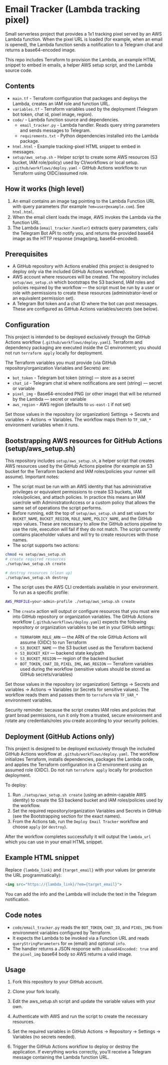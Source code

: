 
# Email Tracker (Lambda tracking pixel)

Small serverless project that provides a 1x1 tracking pixel served by an AWS Lambda function. When the pixel URL is loaded (for example, when an email is opened), the Lambda function sends a notification to a Telegram chat and returns a base64-encoded image.

This repo includes Terraform to provision the Lambda, an example HTML snippet to embed in emails, a helper AWS setup script, and the Lambda source code.

## Contents

- `main.tf` - Terraform configuration that packages and deploys the Lambda, creates an IAM role and function URL.
- `variables.tf` - Terraform variables used by the deployment (Telegram bot token, chat id, pixel image, region).
- `code/` - Lambda function source and dependencies.
	- `email_tracker.py` - Lambda handler. Reads query string parameters and sends messages to Telegram.
	- `requirements.txt` - Python dependencies installed into the Lambda package.
- `html.html` - Example tracking-pixel HTML snippet to embed in messages.
- `setup/aws_setup.sh` - Helper script to create some AWS resources (S3 bucket, IAM role/policy) used by CI/workflows or local setup.
- `.github/workflows/deploy.yaml` - GitHub Actions workflow to run Terraform using OIDC/assumed role.

## How it works (high level)

1. An email contains an image tag pointing to the Lambda Function URL with query parameters (for example `?em=user@example.com`). See `html.html`.
2. When the email client loads the image, AWS invokes the Lambda via the function URL.
3. The Lambda (`email_tracker.handler`) extracts query parameters, calls the Telegram Bot API to notify you, and returns the provided base64 image as the HTTP response (image/png, base64-encoded).

## Prerequisites

- A GitHub repository with Actions enabled (this project is designed to deploy only via the included GitHub Actions workflow).
- AWS account where resources will be created. The repository includes `setup/aws_setup.sh` which bootstraps the S3 backend, IAM roles and policies required by the workflow — the script must be run by a user or role with permissions to create these resources (administrator-level or an equivalent permission set).
- A Telegram Bot token and a chat ID where the bot can post messages. These are configured as GitHub Actions variables/secrets (see below).

## Configuration

This project is intended to be deployed exclusively through the GitHub Actions workflow (`.github/workflows/deploy.yaml`). Terraform and dependency packaging are executed inside the CI environment; you should not run `terraform apply` locally for deployment.

The Terraform variables you must provide (via GitHub repository/organization Variables and Secrets) are:

- `bot_token` - Telegram bot token (string) — store as a secret
- `chat_id` - Telegram chat id where notifications are sent (string) — secret or variable
- `pixel_img` - Base64-encoded PNG (or other image) that will be returned by the Lambda — secret or variable
- `aws_region` - AWS region (defaults to `us-east-1` if not set)

Set those values in the repository (or organization) Settings → Secrets and variables → Actions → Variables. The workflow maps them to `TF_VAR_*` environment variables when it runs.

## Bootstrapping AWS resources for GitHub Actions (setup/aws_setup.sh)

This repository includes `setup/aws_setup.sh`, a helper script that creates AWS resources used by the GitHub Actions pipeline (for example an S3 bucket for the Terraform backend and IAM roles/policies your runner will assume). Important notes:

- The script must be run with an AWS identity that has administrative privileges or equivalent permissions to create S3 buckets, IAM roles/policies, and attach policies. In practice this means an IAM user/role with AdministratorAccess or a custom policy that allows the same set of operations the script performs.
- Before running, edit the top of `setup/aws_setup.sh` and set values for `BUCKET_NAME`, `BUCKET_REGION`, `ROLE_NAME`, `POLICY_NAME`, and the GitHub repo values. These are necessary to allow the GitHub actions pipeline to use the role, execution will fail if they do not match. The script currently contains placeholder values and will try to create resources with those names.
- The script supports two actions:

```bash
chmod +x setup/aws_setup.sh
# create required resources
./setup/aws_setup.sh create

# destroy resources (clean up)
./setup/aws_setup.sh destroy
```

- The script uses the AWS CLI credentials available in your environment. To run as a specific profile:

```bash
AWS_PROFILE=your-admin-profile ./setup/aws_setup.sh create
```

- The `create` action will output or configure resources that you must wire into GitHub repository or organization variables. The GitHub Actions workflow (`.github/workflows/deploy.yaml`) expects the following repository or organization variables to be set in your GitHub settings:

	- `TERRAFORM_ROLE_ARN` — the ARN of the role GitHub Actions will assume (OIDC) to run Terraform
	- `S3_BUCKET_NAME` — the S3 bucket used as the Terraform backend
	- `S3_BUCKET_KEY` — backend state key/path
	- `S3_BUCKET_REGION` — region of the backend bucket
	- `BOT_TOKEN`, `CHAT_ID`, `PIXEL_IMG`, `AWS_REGION` — Terraform variables used during the workflow (sensitive values should be stored as GitHub secrets/variables)

Set those values in the repository (or organization) Settings → Secrets and variables → Actions → Variables (or Secrets for sensitive values). The workflow reads them and passes them to `terraform` via `TF_VAR_*` environment variables.

Security reminder: because the script creates IAM roles and policies that grant broad permissions, run it only from a trusted, secure environment and rotate any credentials/roles you create according to your security policies.

## Deployment (GitHub Actions only)

This project is designed to be deployed exclusively through the included GitHub Actions workflow at `.github/workflows/deploy.yaml`. The workflow initializes Terraform, installs dependencies, packages the Lambda code, and applies the Terraform configuration in a CI environment using an assumed role (OIDC). Do not run `terraform apply` locally for production deployment.

To deploy:

1. Run `./setup/aws_setup.sh create` (using an admin-capable AWS identity) to create the S3 backend bucket and IAM roles/policies used by the workflow.
2. Set the required repository/organization Variables and Secrets in GitHub (see the Bootstrapping section for the exact names).
3. From the Actions tab, run the `Deploy Email Tracker` workflow and choose `apply` (or `destroy`).

After the workflow completes successfully it will output the `lambda_url` which you can use in your email HTML snippet.

## Example HTML snippet

Replace `{lambda_link}` and `{target_email}` with your values (or generate the URL programmatically):

```html
<img src="https://{lambda_link}/?em={target_email}">
```

You can add the info and the Lambda will include the text in the Telegram notification.

## Code notes

- `code/email_tracker.py` reads the `BOT_TOKEN`, `CHAT_ID`, and `PIXEL_IMG` from environment variables configured by Terraform.
- It expects the Lambda to be invoked via a Function URL and reads `queryStringParameters` for `em` (email) and optional `info`.
- The handler returns a JSON response with `isBase64Encoded: true` and the `pixel_img` base64 body so AWS returns a valid image.


## Usage

1. Fork this repository to your GitHub account.

2. Clone your fork locally.

3. Edit the aws_setup.sh script and update the variable values with your own.

4. Authenticate with AWS and run the script to create the necessary resources.

5. Set the required variables in GitHub Actions → Repository → Settings → Variables (no secrets needed).

6. Trigger the GitHub Actions workflow to deploy or destroy the application.
If everything works correctly, you’ll receive a Telegram message containing the Lambda function URL.